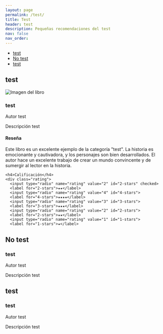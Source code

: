 ```yaml
---
layout: page
permalink: /test/
title: Test
header: test
description: Pequeñas recomendaciones del test
nav: false
nav_order:
---
```

<link rel="stylesheet" href="test.css">
<ul class="list-inline">
  <li class="list-inline-item"><a href="/test/recomendaciones/test">test</a></li>
  <li class="list-inline-item"><a href="/test/recomendaciones/no-test">No test</a></li>
  <li class="list-inline-item"><a href="/test/recomendaciones/test">test</a></li>
</ul>


  <div class="flex flex-wrap">
    <h2 id="test" class="text-2xl font-bold mb-4  text-black dark:text-white [scroll-margin-top:60px]">test</h2>
    <div class="card">
  <img src="https://www.pbs.org/wnet/nature/files/2014/10/Monkey-Main-1280x600.jpg" alt="Imagen del libro">
<div class="card-body">
    <h3>test</h3>
    <p>Autor test</p>
    <p>Descripción test</p>
       <h4>Reseña</h4>
    <p>Este libro es un excelente ejemplo de la categoría "test". La historia es emocionante y cautivadora, y los personajes son bien desarrollados. El autor hace un excelente trabajo de crear un mundo convincente y de sumergir al lector en la historia.</p>

    <h4>Calificación</h4>
    <div class="rating">
      <input type="radio" name="rating" value="2" id="2-stars" checked>
      <label for="2-stars">★★</label>
      <input type="radio" name="rating" value="4" id="4-stars">
      <label for="4-stars">★★★★</label>
      <input type="radio" name="rating" value="3" id="3-stars">
      <label for="3-stars">★★★</label>
      <input type="radio" name="rating" value="2" id="2-stars">
      <label for="2-stars">★★</label>
      <input type="radio" name="rating" value="1" id="1-stars">
      <label for="1-stars">★</label>
  </div>
</div>
  </div>

  <div class="flex flex-wrap">
    <h2 id="no-test" class="text-2xl font-bold mb-4  text-black dark:text-white [scroll-margin-top:60px]">No test</h2>
      <div class="card-body">
    <h3>test</h3>
    <p>Autor test</p>
    <p>Descripción test</p>
  </div>
  </div>

  <div class="flex flex-wrap">
    <h2 id="test" class="text-2xl font-bold mb-4  text-black dark:text-white [scroll-margin-top:60px]">test</h2>
      <div class="card-body">
    <h3>test</h3>
    <p>Autor test</p>
    <p>Descripción test</p>
  </div>
  </div>
</body>
</html>